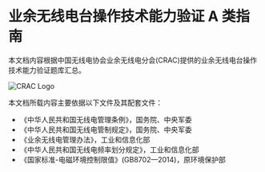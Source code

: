 # 业余无线电台操作技术能力验证 A 类指南

本文档内容根据中国无线电协会业余无线电分会(CRAC)提供的业余无线电台操作技术能力验证题库汇总。

![CRAC Logo](//cdn.seanhuai.tech/crac/CRAC-LOGO.jpg)

本文档所载内容主要依据以下文件及其配套文件：

* 《中华人民共和国无线电管理条例》，国务院、中央军委
* 《中华人民共和国无线电管制规定》，国务院、中央军委
* 《业余无线电管理办法》，工业和信息化部
* 《中华人民共和国无线电频率划分规定》，工业和信息化部
* 《国家标准-电磁环境控制限值》(GB8702—2014)，原环境保护部
